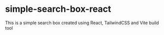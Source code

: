 # simple-search-box-react

This is a simple search box created using React, TailwindCSS and Vite build tool

